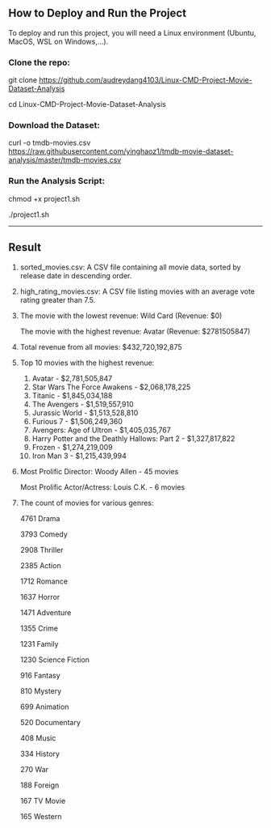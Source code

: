 ## How to Deploy and Run the Project

To deploy and run this project, you will need a Linux environment (Ubuntu, MacOS, WSL on Windows,...).

### Clone the repo:
git clone https://github.com/audreydang4103/Linux-CMD-Project-Movie-Dataset-Analysis

cd Linux-CMD-Project-Movie-Dataset-Analysis
### Download the Dataset:
curl -o tmdb-movies.csv https://raw.githubusercontent.com/yinghaoz1/tmdb-movie-dataset-analysis/master/tmdb-movies.csv
### Run the Analysis Script:
chmod +x project1.sh

./project1.sh

----

## Result

1. sorted_movies.csv: A CSV file containing all movie data, sorted by release date in descending order.

2. high_rating_movies.csv: A CSV file listing movies with an average vote rating greater than 7.5.

3. The movie with the lowest revenue: Wild Card (Revenue: $0)

   The movie with the highest revenue: Avatar (Revenue: $2781505847)

5. Total revenue from all movies: $432,720,192,875

6. Top 10 movies with the highest revenue:
  
    1. Avatar - $2,781,505,847
    2. Star Wars The Force Awakens - $2,068,178,225
    4. Titanic - $1,845,034,188
    5. The Avengers - $1,519,557,910
    6. Jurassic World - $1,513,528,810
    7. Furious 7 - $1,506,249,360
    8. Avengers: Age of Ultron - $1,405,035,767
    9. Harry Potter and the Deathly Hallows: Part 2 - $1,327,817,822
    10. Frozen - $1,274,219,009
    11. Iron Man 3 - $1,215,439,994
        
 7. Most Prolific Director: Woody Allen - 45 movies

    Most Prolific Actor/Actress: Louis C.K. - 6 movies
    
 8. The count of movies for various genres:

    4761 Drama

    3793 Comedy

    2908 Thriller

    2385 Action

    1712 Romance

    1637 Horror

    1471 Adventure

    1355 Crime

    1231 Family

    1230 Science Fiction

    916 Fantasy


    810 Mystery


    699 Animation

    520 Documentary


     408 Music

    334 History

     270 War

     188 Foreign

     167 TV Movie

     165 Western




